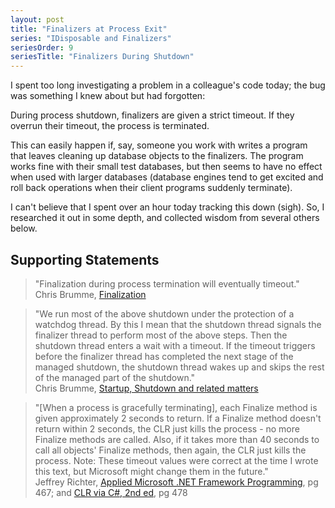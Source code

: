 ```yaml
---
layout: post
title: "Finalizers at Process Exit"
series: "IDisposable and Finalizers"
seriesOrder: 9
seriesTitle: "Finalizers During Shutdown"
---
```

I spent too long investigating a problem in a colleague's code today; the bug was something I knew about but had forgotten:

<div class="alert alert-danger" markdown="1">
<i class="fa fa-exclamation-triangle fa-2x pull-left"></i>

During process shutdown, finalizers are given a strict timeout. If they overrun their timeout, the process is terminated.
</div>

This can easily happen if, say, someone you work with writes a program that leaves cleaning up database objects to the finalizers. The program works fine with their small test databases, but then seems to have no effect when used with larger databases (database engines tend to get excited and roll back operations when their client programs suddenly terminate).

I can't believe that I spent over an hour today tracking this down (sigh). So, I researched it out in some depth, and collected wisdom from several others below.

## Supporting Statements

<blockquote>"Finalization during process termination will eventually timeout." <footer>Chris Brumme, <a href="https://web.archive.org/web/20040426235756/http://blogs.msdn.com/cbrumme/archive/2004/02/20/77460.aspx">Finalization</a></footer></blockquote>

<blockquote>"We run most of the above shutdown under the protection of a watchdog thread.  By this I mean that the shutdown thread signals the finalizer thread to perform most of the above steps.  Then the shutdown thread enters a wait with a timeout.  If the timeout triggers before the finalizer thread has completed the next stage of the managed shutdown, the shutdown thread wakes up and skips the rest of the managed part of the shutdown." <footer>Chris Brumme, <a href="https://web.archive.org/web/20040508165912/http://blogs.msdn.com/cbrumme/archive/2003/08/20/51504.aspx">Startup, Shutdown and related matters</a></footer></blockquote>

<blockquote>"[When a process is gracefully terminating], each Finalize method is given approximately 2 seconds to return. If a Finalize method doesn't return within 2 seconds, the CLR just kills the process - no more Finalize methods are called. Also, if it takes more than 40 seconds to call all objects' Finalize methods, then again, the CLR just kills the process. Note: These timeout values were correct at the time I wrote this text, but Microsoft might change them in the future." <footer>Jeffrey Richter, <a href="https://www.amazon.com/gp/product/0735614229?ie=UTF8&tag=stepheclearys-20&linkCode=as2&camp=1789&creative=390957&creativeASIN=0735614229">Applied Microsoft .NET Framework Programming</a>, pg 467; and <a href="https://www.amazon.com/gp/product/0735621632?ie=UTF8&tag=stepheclearys-20&linkCode=as2&camp=1789&creative=390957&creativeASIN=0735621632">CLR via C#, 2nd ed</a>, pg 478</footer></blockquote>

